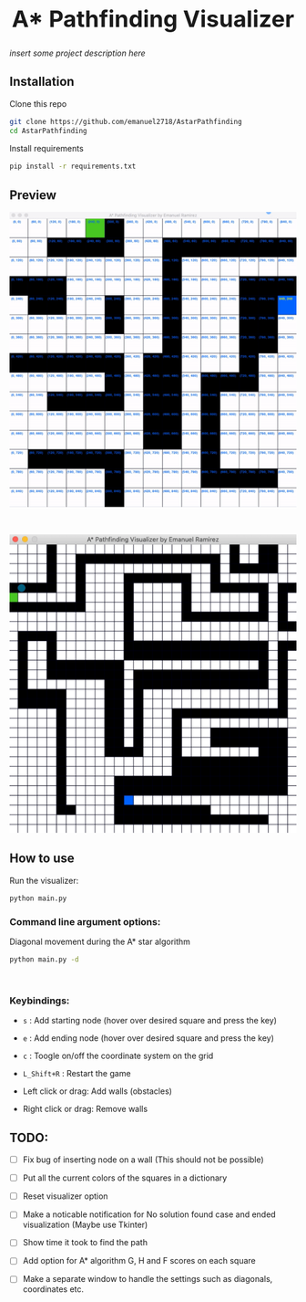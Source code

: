 <h1 align="center" style="font-size: 2.5rem;">
A* Pathfinding Visualizer
</h1>


*insert some project description here*

## Installation

Clone this repo

```bash
git clone https://github.com/emanuel2718/AstarPathfinding
cd AstarPathfinding
```

Install requirements

```bash
pip install -r requirements.txt
```

## Preview

![Coordinate update](videos/coordinateUpdate.gif)

&nbsp;
&nbsp;

![Random case1](videos/case1.gif)



## How to use
Run the visualizer:
```bash
python main.py
```
### Command line argument options:

Diagonal movement during the A* star algorithm
```bash
python main.py -d
```

&nbsp;
### Keybindings:

- `s` : Add starting node (hover over desired square and press the key)

- `e` : Add ending node (hover over desired square and press the key)

- `c` : Toogle on/off the coordinate system on the grid

- `L_Shift+R` : Restart the game

- Left click or drag: Add walls (obstacles)
- Right click or drag: Remove walls

## TODO:

- [ ] Fix bug of inserting node on a wall (This should not be possible)
- [ ] Put all the current colors of the squares in a dictionary
- [ ] Reset visualizer option
- [ ] Make a noticable notification for No solution found case and ended visualization (Maybe use Tkinter)
- [ ] Show time it took to find the path
- [ ] Add option for A* algorithm G, H and F scores on each square
- [ ] Make a separate window to handle the settings such as diagonals, coordinates etc.



